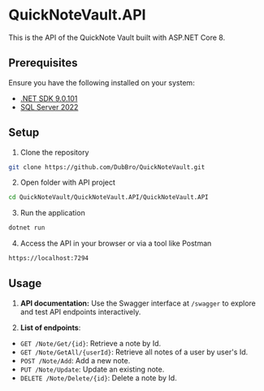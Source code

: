 # QuickNoteVault.API

This is the API of the QuickNote Vault built with ASP.NET Core 8.

## Prerequisites

Ensure you have the following installed on your system:

- [.NET SDK 9.0.101](https://dotnet.microsoft.com/en-us/download/dotnet/9.0)
- [SQL Server 2022](https://www.microsoft.com/en/sql-server/sql-server-downloads)

## Setup

1. Clone the repository

```bash
git clone https://github.com/DubBro/QuickNoteVault.git
```

2. Open folder with API project

```bash
cd QuickNoteVault/QuickNoteVault.API/QuickNoteVault.API
```

3. Run the application

```bash
dotnet run
```

4. Access the API in your browser or via a tool like Postman

```bash
https://localhost:7294
```

## Usage

1. **API documentation:** Use the Swagger interface at `/swagger` to explore and test API endpoints interactively.

2. **List of endpoints**:

- `GET /Note/Get/{id}`: Retrieve a note by Id.
- `GET /Note/GetAll/{userId}`: Retrieve all notes of a user by user's Id.
- `POST /Note/Add`: Add a new note.
- `PUT /Note/Update`: Update an existing note.
- `DELETE /Note/Delete/{id}`: Delete a note by Id.
